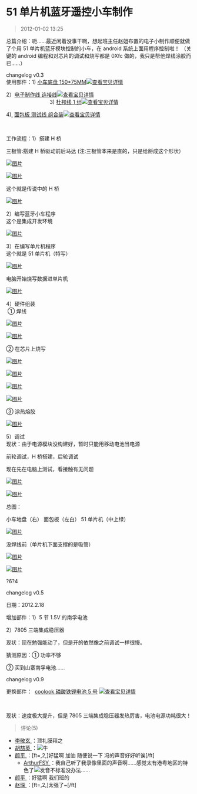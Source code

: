 # 51 单片机蓝牙遥控小车制作

> 2012-01-02 13:25

总篇介绍：呃……最近闲着没事干啊，想起班主任赵姐布置的电子小制作顺便就做了个用 51 单片机蓝牙模块控制的小车，在 android 系统上面用程序控制啦！ （关键的 android 编程和对芯片的调试和烧写都是 0Xfc 做的，我只是帮他焊线涂胶而已……）

changelog v0.3  
使用部件：1)[](http://trade.taobao.com/trade/detail/tradeSnap.htm?tradeID=131181688258821 "查看宝贝详情") [小车底盘 150\*75MM](http://trade.taobao.com/trade/detail/tradeSnap.htm?tradeID=131181688258821)[![查看宝贝详情](https://pan.4a1801.life:11443/d/public/Qzone/Blogs/images/A95B83E1.webp)](https://pan.4a1801.life:11443/d/public/Qzone/Blogs/images/A95B83E1.webp "查看宝贝详情")[](http://trade.taobao.com/trade/detail/tradeSnap.htm?tradeID=131181688258821 "查看宝贝详情")  
[](http://trade.taobao.com/trade/detail/tradeSnap.htm?tradeID=131181688258821 "查看宝贝详情")

[](http://trade.taobao.com/trade/detail/tradeSnap.htm?tradeID=131181688258821 "查看宝贝详情")

2）[电子制作线 连接线](http://trade.taobao.com/trade/detail/tradeSnap.htm?tradeID=131181688248821)[![查看宝贝详情](https://pan.4a1801.life:11443/d/public/Qzone/Blogs/images/96A65043.webp)](https://pan.4a1801.life:11443/d/public/Qzone/Blogs/images/96A65043.webp "查看宝贝详情")  
                              3)[](http://trade.taobao.com/trade/detail/tradeSnap.htm?tradeID=131181688238821 "查看宝贝详情") [](http://trade.taobao.com/trade/detail/tradeSnap.htm?tradeID=131181688238821 "查看宝贝详情")[杜邦线 1 组](http://trade.taobao.com/trade/detail/tradeSnap.htm?tradeID=131181688238821)[![查看宝贝详情](https://pan.4a1801.life:11443/d/public/Qzone/Blogs/images/CABB7AE7.webp)](https://pan.4a1801.life:11443/d/public/Qzone/Blogs/images/CABB7AE7.webp "查看宝贝详情")[](http://trade.taobao.com/trade/detail/tradeSnap.htm?tradeID=131181688238821 "查看宝贝详情")

4)[ ](http://trade.taobao.com/trade/detail/tradeSnap.htm?tradeID=131181688228821 "查看宝贝详情") [面包板 测试线 组合装](http://trade.taobao.com/trade/detail/tradeSnap.htm?tradeID=131181688228821)[![查看宝贝详情](https://pan.4a1801.life:11443/d/public/Qzone/Blogs/images/314F3444.webp)](https://pan.4a1801.life:11443/d/public/Qzone/Blogs/images/314F3444.webp "查看宝贝详情")

[](http://trade.taobao.com/trade/detail/tradeSnap.htm?tradeID=131181688228821 "查看宝贝详情")

[  
](http://trade.taobao.com/trade/detail/tradeSnap.htm?tradeID=131181688258821 "查看宝贝详情")

工作流程：1）搭建 H 桥

三极管:搭建 H 桥驱动前后马达 (注:三极管本来是直的，只是给掰成这个形状）

[![图片](https://pan.4a1801.life:11443/d/public/Qzone/Blogs/images/219B09F8.webp)](https://pan.4a1801.life:11443/d/public/Qzone/Blogs/images/219B09F8.webp)

[![图片](https://pan.4a1801.life:11443/d/public/Qzone/Blogs/images/DDEA6B5A.webp)](https://pan.4a1801.life:11443/d/public/Qzone/Blogs/images/DDEA6B5A.webp)

这个就是传说中的 H 桥

[![图片](https://pan.4a1801.life:11443/d/public/Qzone/Blogs/images/FB18184C.webp)](https://pan.4a1801.life:11443/d/public/Qzone/Blogs/images/FB18184C.webp)

2）编写蓝牙小车程序  
这个是集成开发环境

[![图片](https://pan.4a1801.life:11443/d/public/Qzone/Blogs/images/C7DE5228.webp)](https://pan.4a1801.life:11443/d/public/Qzone/Blogs/images/C7DE5228.webp)

3）在编写单片机程序  
这个就是 51 单片机（特写）

[![图片](https://pan.4a1801.life:11443/d/public/Qzone/Blogs/images/CFD8BB5D.webp)](https://pan.4a1801.life:11443/d/public/Qzone/Blogs/images/CFD8BB5D.webp)

电脑开始烧写数据进单片机

[![图片](https://pan.4a1801.life:11443/d/public/Qzone/Blogs/images/AAFBE057.webp)](https://pan.4a1801.life:11443/d/public/Qzone/Blogs/images/AAFBE057.webp)

4）硬件组装  
 ① 焊线

[![图片](https://pan.4a1801.life:11443/d/public/Qzone/Blogs/images/057BCEAB.webp)](https://pan.4a1801.life:11443/d/public/Qzone/Blogs/images/057BCEAB.webp)

[![图片](https://pan.4a1801.life:11443/d/public/Qzone/Blogs/images/376CD522.webp)](https://pan.4a1801.life:11443/d/public/Qzone/Blogs/images/376CD522.webp)

② 在芯片上烧写

[![图片](https://pan.4a1801.life:11443/d/public/Qzone/Blogs/images/75D8E8C9.webp)](https://pan.4a1801.life:11443/d/public/Qzone/Blogs/images/75D8E8C9.webp)

[![图片](https://pan.4a1801.life:11443/d/public/Qzone/Blogs/images/A9A9E711.webp)](https://pan.4a1801.life:11443/d/public/Qzone/Blogs/images/A9A9E711.webp)

[![图片](https://pan.4a1801.life:11443/d/public/Qzone/Blogs/images/03B4CCBE.webp)](https://pan.4a1801.life:11443/d/public/Qzone/Blogs/images/03B4CCBE.webp)

[![图片](https://pan.4a1801.life:11443/d/public/Qzone/Blogs/images/1466EAF9.webp)](https://pan.4a1801.life:11443/d/public/Qzone/Blogs/images/1466EAF9.webp)

③ 涂热熔胶

[![图片](https://pan.4a1801.life:11443/d/public/Qzone/Blogs/images/20526CE1.webp)](https://pan.4a1801.life:11443/d/public/Qzone/Blogs/images/20526CE1.webp)

5）调试  
现状：由于电源模块没构建好，暂时只能用移动电池当电源

前轮调试，H 桥搭建，后轮调试

现在先在电脑上测试，看接触有无问题

[![图片](https://pan.4a1801.life:11443/d/public/Qzone/Blogs/images/22C406D0.webp)](https://pan.4a1801.life:11443/d/public/Qzone/Blogs/images/22C406D0.webp)

[![图片](https://pan.4a1801.life:11443/d/public/Qzone/Blogs/images/ABD1F86B.webp)](https://pan.4a1801.life:11443/d/public/Qzone/Blogs/images/ABD1F86B.webp)

总图：

小车地盘（右） 面包板（左白） 51 单片机（中上绿）

[![图片](https://pan.4a1801.life:11443/d/public/Qzone/Blogs/images/F77159F6.webp)](https://pan.4a1801.life:11443/d/public/Qzone/Blogs/images/F77159F6.webp)

没焊线前（单片机下面支撑的是吸管）

[![图片](https://pan.4a1801.life:11443/d/public/Qzone/Blogs/images/6B65E3B8.webp)](https://pan.4a1801.life:11443/d/public/Qzone/Blogs/images/6B65E3B8.webp)

[![图片](https://pan.4a1801.life:11443/d/public/Qzone/Blogs/images/2618FD4A.webp)](https://pan.4a1801.life:11443/d/public/Qzone/Blogs/images/2618FD4A.webp)

?6?4

changelog v0.5

日期：2012.2.18

增加部件：1）5 节 1.5V 的南孚电池

2）7805 三端集成稳压器

现状：现在勉强能动了，但是开的依然像之前调试一样很慢。

猜测原因：① 功率不够

② 买到山寨南孚电池……

changelog v0.9

更换部件：  [](http://trade.taobao.com/trade/detail/tradeSnap.htm?tradeID=121214214518821 "查看宝贝详情") [coolook 磷酸铁锂电池 5 号](http://trade.taobao.com/trade/detail/tradeSnap.htm?tradeID=121214214518821) [![查看宝贝详情](https://pan.4a1801.life:11443/d/public/Qzone/Blogs/images/9D40C597.webp)](https://pan.4a1801.life:11443/d/public/Qzone/Blogs/images/9D40C597.webp "查看宝贝详情")

[](http://trade.taobao.com/trade/detail/tradeSnap.htm?tradeID=121214214518821 "查看宝贝详情")[  
](http://trade.taobao.com/trade/detail/tradeSnap.htm?tradeID=121214214518821)

现状：速度极大提升，但是 7805 三端集成稳压器发热厉害，电池电源功耗很大！

> 评论(5)

- [李敬玄 ](https://user.qzone.qq.com/707212294)：顶礼膜拜之
- [胡喆英 ](https://user.qzone.qq.com/1025682220)：![](https://pan.4a1801.life:11443/d/public/Qzone/Common/images/e140.gif)牛
- [颜平 ](https://user.qzone.qq.com/1055024194)：[ft=,2,]好猛啊 加油 随便说一下 冯的声音好好听诶[/ft]
  - [ArthurFSY ](https://user.qzone.qq.com/254904240)：我自己听了我录像里面的声音啊……感觉太有港粤地区的特色了![](https://pan.4a1801.life:11443/d/public/Qzone/Common/images/e127.gif)发音不标准没办法……
- [颜平 ](https://user.qzone.qq.com/1055024194)：好猛啊 我们班的
- [赵琛 ](https://user.qzone.qq.com/664503485)：[ft=,2,]太强了~[/ft]
